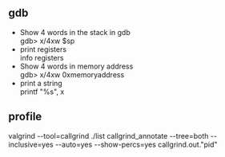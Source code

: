 ## gdb

- Show 4 words in the stack in gdb    
  gdb> x/4xw $sp
- print registers  
  info registers
- Show 4 words in memory address  
  gdb> x/4xw 0xmemoryaddress
- print a string  
  printf "%s", x

## profile

valgrind --tool=callgrind ./list
callgrind_annotate --tree=both --inclusive=yes --auto=yes --show-percs=yes callgrind.out."pid"

